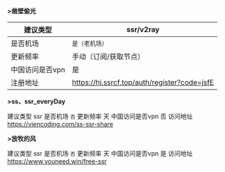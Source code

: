 **>凿壁偷光**

| 建议类型 | ssr/v2ray |
| ------------- | ------------------------------------------- |
|    是否机场    | `是（老机场）`                               |
|    更新频率    | 手动（订阅/获取节点）                        |
| 中国访问是否vpn |   是                                       |
| 注册地址       |https://hi.ssrcf.top/auth/register?code=jsfE |

**>ss、ssr_everyDay**

建议类型  ssr
是否机场  `否`
更新频率  天
中国访问是否vpn 否
访问地址  https://viencoding.com/ss-ssr-share

**>放牧的风**

建议类型  ssr
是否机场  `否`
更新频率  天
中国访问是否vpn 是
访问地址  https://www.youneed.win/free-ssr
